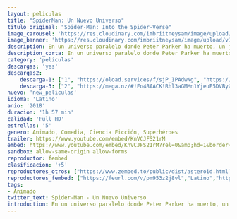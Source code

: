 ```yaml
---
layout: peliculas
title: "SpiderMan: Un Nuevo Universo"
titulo_original: "Spider-Man: Into the Spider-Verse"
image_carousel: 'https://res.cloudinary.com/imbriitneysam/image/upload/v1545102128/nuevo-universo-poster-min.jpg'
image_banner: 'https://res.cloudinary.com/imbriitneysam/image/upload/v1545102129/spider-nuevo-universo-banner-min.jpg'
description: En un universo paralelo donde Peter Parker ha muerto, un jóven de secundaria llamado Miles Morales es el nuevo Spider-Man. Sin embargo, cuando el líder mafioso Wilson Fisk (a.k.a Kingpin) construye el Super Colisionador trae a una versión alternativa de Peter Parker que tratará de enseñarle a Miles como ser un mejor Spider-Man. Pero no será el único Spider Man en entrar a este universo, 4 versiones alternas de Spidey aparecerán y buscarán regresar a su universo antes de que toda la realidad colapse.
description_corta: En un universo paralelo donde Peter Parker ha muerto, un jóven de secundaria llamado Miles Morales es el nuevo Spider-Man. Sin embargo, cuando el líder mafioso Wilson Fisk (a.k.a Kingpin) construye el Super Colisionador trae a..
category: 'peliculas'
descargas: 'yes'
descargas2:
    descarga-1: ["1", "https://oload.services/f/sjP_IPAdwNg", "https://www.google.com/s2/favicons?domain=openload.co","OpenLoad","https://res.cloudinary.com/imbriitneysam/image/upload/v1541473684/mexico.png", "Latino", "Full HD"]
    descarga-3: ["2", "https://mega.nz/#!Fo4BAACK!Rhl3aGMMn1YjeuP5DVByXsJXA2RLIwx7boM0_SoM464", "https://www.google.com/s2/favicons?domain=mega.nz","Mega","https://res.cloudinary.com/imbriitneysam/image/upload/v1541473684/mexico.png", "Latino", "Full HD"]
nuevo: 'new_peliculas'
idioma: 'Latino'
anio: '2018'
duracion: '1h 57 min'
calidad: 'Full HD'
estrellas: '5'
genero: Animado, Comedia, Ciencia Ficción, Superhéroes
trailer: https://www.youtube.com/embed/KnVCJFS21rM
embed: https://www.youtube.com/embed/KnVCJFS21rM?rel=0&amp;hd=1&border=0&wmode=opaque&enablejsapi=1&modestbranding=1&controls=1&showinfo=1
sandbox: allow-same-origin allow-forms
reproductor: fembed
clasificacion: '+5'
reproductores_otros: ["https://www.zembed.to/public/dist/asteroid.html?id=db4eb5672e50c798c45ac6b81a6fad1e&title=Spider-Man:%20Into%20the%20Spider-Verse","Latino","https://gdriveplayer.me/embed2.php?link=6qHLt1BvwWd4p2RBlIb9TgDU9ZVZt5cdFGVGw30lmyA%252F024oqyvZFhJFJrpNIyfqmBKUZtVMJ1C98dY9hg2Oxfjkt1CS3%252BznWyq7hGUyou%252B2wLALc1G04ez05uuxTlbC%252BWviXaB6uj8HmCXoOlshkLeqdfXlxwAXGTkTc%252FMIdaAfEcUKP0Hc%252F1kLiX6qU%252FVNWdxsxB5Eu41uGbUIM0PtvJ","Latino","https://gdriveplayer.me/embed2.php?link=HlcMxZk6jAd0eijxQBTTPAWsLd5IR4L4ZPaJUhwo4ZTjPK%252BWTw%252BUI%252Fsc6NvtT64%252B8hxgF0r3aC%252Bc1X0Wb9LPP79VAhDsBckHZMFe3IjQRdANknnvdU%252FxyAHV2Dz8las4sOIEBuZH2LvLI6k3ejlPqNwpv57AHYDPQ8nDX59tRwZzBfJtt3O4DQssjdRzz3aqZriDRKdPrm81oKi1%252BPo3kT","Latino","https://api.cuevana3.io/stream/index.php?file=ek5lbm9xYWNrS0xYMTZLa2xNbkdvY3ZTb3BtZng4TGp6ZFpobGFMUGtPTFJ5SnFUWU5MSzZkUFhZR1JwbTVha25KR1VvcVBWMGVMWWtaYWhvSkhWNTVpWlptVnBtNVhTc0tTSGtYdW1qK0RVbDFhb2xNN0sxOU9ubUtXWHg1dWttWnRuWldpWG1hZWM","Latino","https://gdriveplayer.me/embed2.php?link=S%252BZ%252FXqkvooy4S2B8wGMdLw5wyfGUmQAYUdXBQWfegzonKXK9uh2d%252BFIt5nMzTnRonpoxhTY5crsbMgte4o6KmxF4fZgIycyXp7KwBAsvKogXRkOBFLN3AO2RV40h8ApMMZHrNXYgxV86cGWSiJckyN%252BlnPcgxc83axWPdk8m%252Bozv%252F%252FxdglD5fYJ8MMpt5h10ZcB2o8gONJawblaF2L8ciwXEmWioqebltXlAbtpHUyALi8aknM7ODpc4P4nMLzSAI%253D","Latino"]
reproductores_fembed: ["https://feurl.com/v/pm953z2j8vl","Latino","https://feurl.com/v/8gvd8epqpoy","Latino",]
tags:
- Animado
twitter_text: Spider-Man - Un Nuevo Universo
introduction: En un universo paralelo donde Peter Parker ha muerto, un jóven de secundaria llamado Miles Morales es el nuevo Spider-Man. Sin embargo, cuando el líder mafioso Wilson Fisk (a.k.a Kingpin) construye el Super Colisionador trae a..
---
```












